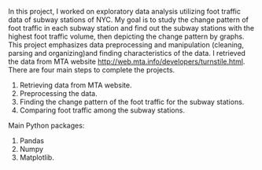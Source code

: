 In this project, I worked on exploratory data analysis utilizing foot traffic data of subway stations of NYC.
My goal is to study the change pattern of foot traffic in each subway station and find out the subway stations with the highest foot traffic volume, then depicting the change pattern by graphs.
This project emphasizes data preprocessing and manipulation (cleaning, parsing and organizing)and finding characteristics of the data.
I retrieved the data from MTA website http://web.mta.info/developers/turnstile.html.
There are four main steps to complete the projects.
1) Retrieving data from MTA website.
2) Preprocessing the data.
3) Finding the change pattern of the foot traffic for the subway stations.
4) Comparing foot traffic among the subway stations.

Main Python packages:
1. Pandas
2. Numpy
3. Matplotlib.
